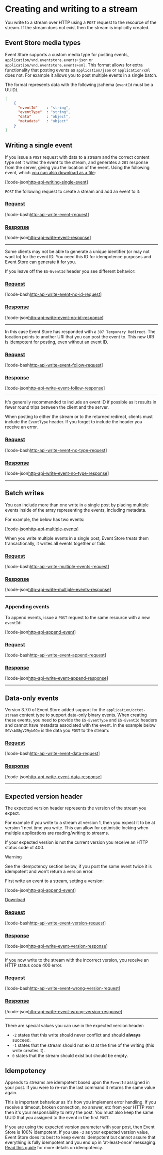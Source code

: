 

# Creating and writing to a stream

You write to a stream over HTTP using a `POST` request to the resource of the stream. If the stream does not exist then the stream is implicitly created.

## Event Store media types

Event Store supports a custom media type for posting events, `application/vnd.eventstore.events+json` or `application/vnd.eventstore.events+xml`. This format allows for extra functionality that posting events as `application/json` or `application/xml` does not. For example it allows you to post multiple events in a single batch.

<!-- TODO: And more? Why not use it? And why are these examples not using it? -->

The format represents data with the following jschema (`eventId` must be a UUID).

```json
[
    {
      "eventId"    : "string",
      "eventType"  : "string",
      "data"       : "object",
      "metadata"   : "object"
    }
]
```

## Writing a single event

If you issue a `POST` request with data to a stream and the correct content type set it writes the event to the stream, and generates a `201` response from the server, giving you the location of the event. Using the following event, which [you can also download as a file](~/code-examples/http-api/event.json):

[!code-json[http-api-writing-single-event](~/code-examples/http-api/event.json)]

`POST` the following request to create a stream and add an event to it:

### [Request](#tab/tabid-1)

[!code-bash[http-api-write-event-request](~/code-examples/http-api/write-event.sh?start=1&end=1)]

### [Response](#tab/tabid-2)

[!code-json[http-api-write-event-response](~/code-examples/http-api/write-event.sh?range=3-)]

* * *

Some clients may not be able to generate a unique identifier (or may not want to) for the event ID. You need this ID for idempotence purposes and Event Store can generate it for you.

If you leave off the `ES-EventId` header you see different behavior:

### [Request](#tab/tabid-3)

[!code-bash[http-api-write-event-no-id-request](~/code-examples/http-api/write-event-no-id.sh?start=1&end=1)]

### [Response](#tab/tabid-4)

[!code-json[http-api-write-event-no-id-response](~/code-examples/http-api/write-event-no-id.sh?range=3-)]

* * *

In this case Event Store has responded with a `307 Temporary Redirect`. The location points to another URI that you can post the event to. This new URI is idempotent for posting, even without an event ID.

### [Request](#tab/tabid-5)

[!code-bash[http-api-write-event-follow-request](~/code-examples/http-api/write-event-follow.sh?start=1&end=1)]

### [Response](#tab/tabid-6)

[!code-json[http-api-write-event-follow-response](~/code-examples/http-api/write-event-follow.sh?range=3-)]

* * *

It's generally recommended to include an event ID if possible as it results in fewer round trips between the client and the server.

When posting to either the stream or to the returned redirect, clients must include the `EventType` header. If you forget to include the header you receive an error.

### [Request](#tab/tabid-7)

[!code-bash[http-api-write-event-no-type-request](~/code-examples/http-api/write-event-no-type.sh?start=1&end=1)]

### [Response](#tab/tabid-8)

[!code-json[http-api-write-event-no-type-response](~/code-examples/http-api/write-event-no-type.sh?start=3&end=12&highlight=1)]

* * *

## Batch writes

You can include more than one write in a single post by placing multiple events inside of the array representing the events, including metadata.

For example, the below has two events:

[!code-json[http-api-multiple-events](~/code-examples/http-api/multiple-events.json)]

When you write multiple events in a single post, Event Store treats them transactionally, it writes all events together or fails.

### [Request](#tab/tabid-17)

[!code-bash[http-api-write-multiple-events-request](~/code-examples/http-api/write-multiple-events.sh?start=1&end=1)]

### [Response](#tab/tabid-18)

[!code-json[http-api-write-multiple-events-response](~/code-examples/http-api/write-multiple-events.sh?range=3-)]

* * *

### Appending events

To append events, issue a `POST` request to the same resource with a new `eventId`:

[!code-json[http-api-append-event](~/code-examples/http-api/event-append.json)]

### [Request](#tab/tabid-11)

[!code-bash[http-api-write-event-append-request](~/code-examples/http-api/write-event-append.sh?start=1&end=1)]

### [Response](#tab/tabid-12)

[!code-json[http-api-write-event-append-response](~/code-examples/http-api/write-event-append.sh?range=3-)]

* * *

## Data-only events

Version 3.7.0 of Event Store added support for the `application/octet-stream` content type to support data-only binary events. When creating these events, you need to provide the `ES-EventType` and `ES-EventId` headers and cannot have metadata associated with the event. In the example below `SGVsbG8gV29ybGQ=` is the data you `POST` to the stream:

### [Request](#tab/tabid-13)

[!code-bash[http-api-write-event-data-request](~/code-examples/http-api/write-data-event.sh?start=1&end=1)]

### [Response](#tab/tabid-14)

[!code-json[http-api-write-event-data-response](~/code-examples/http-api/write-data-event.sh?range=3-)]

* * *

## Expected version header

The expected version header represents the version of the stream you expect.

For example if you write to a stream at version 1, then you expect it to be at version 1 next time you write. This can allow for optimistic locking when multiple applications are reading/writing to streams.

If your expected version is not the current version you receive an HTTP status code of 400.

> [!WARNING]
> See the idempotency section below, if you post the same event twice it is idempotent and won't return a version error.

First write an event to a stream, setting a version:

[!code-json[http-api-append-event](~/code-examples/http-api/event-version.json)]

[Download](~/code-examples/http-api/event-version.json)

### [Request](#tab/tabid-15)

[!code-bash[http-api-write-event-version-request](~/code-examples/http-api/write-event-version.sh?start=1&end=1)]

### [Response](#tab/tabid-16)

[!code-json[http-api-write-event-version-response](~/code-examples/http-api/write-event-version.sh?range=3-)]

* * *

If you now write to the stream with the incorrect version, you receive an HTTP status code 400 error.

### [Request](#tab/tabid-17)

[!code-bash[http-api-write-event-wrong-version-request](~/code-examples/http-api/write-event-wrong-version.sh?start=1&end=1)]

### [Response](#tab/tabid-18)

[!code-json[http-api-write-event-wrong-version-response](~/code-examples/http-api/write-event-wrong-version.sh?start=3&end=13&highlight=1)]

* * *

There are special values you can use in the expected version header:

-   `-2` states that this write should never conflict and should **always** succeed.
-   `-1` states that the stream should not exist at the time of the writing (this write creates it).
-   `0` states that the stream should exist but should be empty.


## Idempotency

Appends to streams are idempotent based upon the `EventId` assigned in your post. If you were to re-run the last command it returns the same value again.

This is important behaviour as it's how you implement error handling. If you receive a timeout, broken connection, no answer, etc from your HTTP `POST` then it's your responsibility to retry the post. You must also keep the same UUID that you assigned to the event in the first `POST`.

If you are using the expected version parameter with your post, then Event Store is 100% idempotent. If you use `-2` as your expected version value, Event Store does its best to keep events idempotent but cannot assure that everything is fully idempotent and you end up in 'at-least-once' messaging. [Read this guide](~/http-api/optimistic-concurrency-and-idempotence.md) for more details on idempotency.